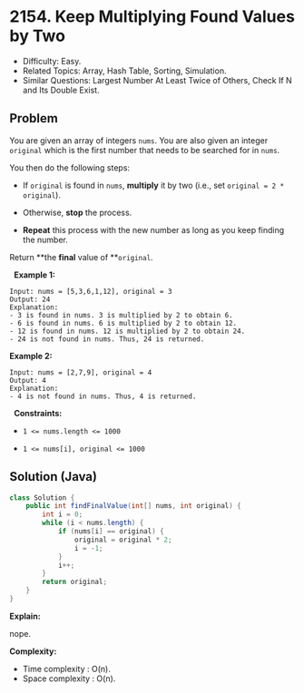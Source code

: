 # 2154. Keep Multiplying Found Values by Two

- Difficulty: Easy.
- Related Topics: Array, Hash Table, Sorting, Simulation.
- Similar Questions: Largest Number At Least Twice of Others, Check If N and Its Double Exist.

## Problem

You are given an array of integers ```nums```. You are also given an integer ```original``` which is the first number that needs to be searched for in ```nums```.

You then do the following steps:


	
- If ```original``` is found in ```nums```, **multiply** it by two (i.e., set ```original = 2 * original```).
	
- Otherwise, **stop** the process.
	
- **Repeat** this process with the new number as long as you keep finding the number.


Return **the **final** value of **```original```.

 
**Example 1:**

```
Input: nums = [5,3,6,1,12], original = 3
Output: 24
Explanation: 
- 3 is found in nums. 3 is multiplied by 2 to obtain 6.
- 6 is found in nums. 6 is multiplied by 2 to obtain 12.
- 12 is found in nums. 12 is multiplied by 2 to obtain 24.
- 24 is not found in nums. Thus, 24 is returned.
```

**Example 2:**

```
Input: nums = [2,7,9], original = 4
Output: 4
Explanation:
- 4 is not found in nums. Thus, 4 is returned.
```

 
**Constraints:**


	
- ```1 <= nums.length <= 1000```
	
- ```1 <= nums[i], original <= 1000```



## Solution (Java)

```java
class Solution {
    public int findFinalValue(int[] nums, int original) {
        int i = 0;
        while (i < nums.length) {
            if (nums[i] == original) {
                original = original * 2;
                i = -1;
            }
            i++;
        }
        return original;
    }
}
```

**Explain:**

nope.

**Complexity:**

* Time complexity : O(n).
* Space complexity : O(n).
